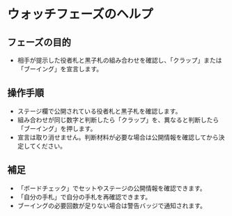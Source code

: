 # ウォッチフェーズのヘルプ

## フェーズの目的
- 相手が提示した役者札と黒子札の組み合わせを確認し、「クラップ」または「ブーイング」を宣言します。

## 操作手順
- ステージ欄で公開されている役者札と黒子札を確認します。
- 組み合わせが同じ数字と判断したら「クラップ」を、異なると判断したら「ブーイング」を押します。
- 宣言は取り消せません。判断材料が必要な場合は公開情報を確認してから決定してください。

## 補足
- 「ボードチェック」でセットやステージの公開情報を確認できます。
- 「自分の手札」で自分の手札を再確認できます。
- ブーイングの必要回数が足りない場合は警告バッジで通知されます。
